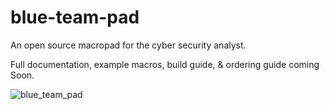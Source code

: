 # blue-team-pad
An open source macropad for the cyber security analyst.

Full documentation, example macros, build guide, & ordering guide coming Soon.

![blue_team_pad](https://i.imgur.com/U8LNofvh.jpeg)
